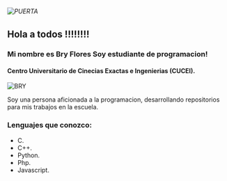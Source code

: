 
 ###### ![PUERTA](https://github.com/user-attachments/assets/ba60af49-b91b-4537-b002-b8594cd0fb0f)

 ## Hola a todos !!!!!!!! 

<!--
**FloresBry/FloresBry** is a ✨ _special_ ✨ repository because its `README.md` (this file) appears on your GitHub profile.

Here are some ideas to get you started:

- 🔭 I’m currently working on ...
- 🌱 I’m currently learning ...
- 👯 I’m looking to collaborate on ...
- 🤔 I’m looking for help with ...
- 💬 Ask me about ...
- 📫 How to reach me: ...
- 😄 Pronouns: ...
- ⚡ Fun fact: ...
-->
### Mi nombre es Bry Flores Soy estudiante de programacion!
#### Centro Universitario de Cinecias Exactas e Ingenierias (CUCEI).

![BRY](https://github.com/user-attachments/assets/31852378-ba36-407b-a0b4-5eafd80b1576)

 Soy una persona aficionada a la programacion, desarrollando repositorios para mis trabajos en la escuela.

### Lenguajes que conozco:

- C.
- C++.
- Python.
- Php.
- Javascript.



